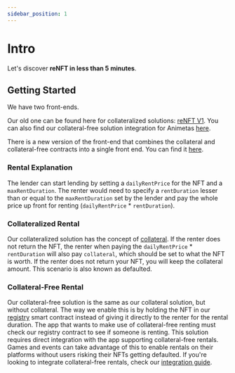 ```yaml
---
sidebar_position: 1
---
```


# Intro

Let's discover **reNFT in less than 5 minutes**.

## Getting Started

We have two front-ends.

Our old one can be found here for collateralized solutions: [reNFT V1](https://dapp.renft.io/).
You can also find our collateral-free solution integration for Animetas [here](https://animetas.renft.io).

There is a new version of the front-end that combines the collateral and collateral-free contracts into a single front end. You can find it [here](https://v2.renft.io).

### Rental Explanation

The lender can start lending by setting a `dailyRentPrice` for the NFT and a `maxRentDuration`.
The renter would need to specify a `rentDuration` lesser than or equal to the `maxRentDuration` set by the lender and pay the whole price up front for renting (`dailyRentPrice` * `rentDuration`).

### Collateralized Rental

Our collateralized solution has the concept of [collateral](https://www.investopedia.com/terms/c/collateral.asp). If the renter does not return the NFT, the renter when paying the `dailyRentPrice` * `rentDuration` will also pay `collateral`, which should be set to what the NFT is worth. If the renter does not return your NFT, you will keep the collateral amount. This scenario is also known as defaulted.

### Collateral-Free Rental


Our collateral-free solution is the same as our collateral solution, but without collateral.
The way we enable this is by holding the NFT in our [registry](https://github.com/re-nft/registry) smart contract instead of giving it directly to the renter for the rental duration.
The app that wants to make use of collateral-free renting must check our registry contract to see if someone is renting.
This solution requires  direct integration with the app supporting collateral-free rentals.
Games and events can take advantage of this to enable rentals on their platforms without users risking their NFTs getting defaulted.
If you're looking to integrate collateral-free rentals, check our [integration guide](./Developers/collateral-free).
